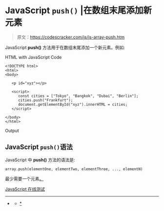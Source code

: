 # JavaScript `push()` |在数组末尾添加新元素

> 原文：<https://codescracker.com/js/js-array-push.htm>

JavaScript **push()** 方法用于在数组末尾添加一个新元素。例如:

HTML with JavaScript Code

```
<!DOCTYPE html>
<html>
<body>

   <p id="xyz"></p>

   <script>
      const cities = ["Tokyo", "Bangkok", "Dubai", "Berlin"];
      cities.push("Frankfurt");
      document.getElementById("xyz").innerHTML = cities;
   </script>

</body>
</html>
```

Output

## JavaScript `push()`语法

JavaScript 中 **push()** 方法的语法是:

```
array.push(elementOne, elementTwo, elementThree, ..., elementN)
```

最少需要一个元素<u>。</u>

 <u>[JavaScript 在线测试](/exam/showtest.php?subid=6)

* * *

* * *</u>